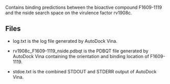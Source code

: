 Contains binding predictions between the bioactive compound F1609-1119 and the nside search space on the virulence factor rv1908c.

## Files

- log.txt is the log file generated by AutoDock Vina.

- rv1908c_F1609-1119_nside.pdbqt is the PDBQT file generated by AutoDock Vina containing the orientation and binding location of F1609-1119.

- stdoe.txt is the combined STDOUT and STDERR output of AutoDock Vina.

